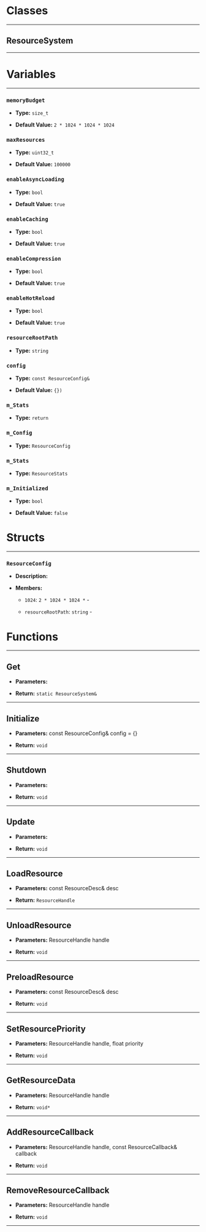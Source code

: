 # Classes
---

## ResourceSystem
---




# Variables
---

### `memoryBudget`

- **Type:** `size_t`

- **Default Value:** `2 * 1024 * 1024 * 1024`



### `maxResources`

- **Type:** `uint32_t`

- **Default Value:** `100000`



### `enableAsyncLoading`

- **Type:** `bool`

- **Default Value:** `true`



### `enableCaching`

- **Type:** `bool`

- **Default Value:** `true`



### `enableCompression`

- **Type:** `bool`

- **Default Value:** `true`



### `enableHotReload`

- **Type:** `bool`

- **Default Value:** `true`



### `resourceRootPath`

- **Type:** `string`



### `config`

- **Type:** `const ResourceConfig&`

- **Default Value:** `{})`



### `m_Stats`

- **Type:** `return`



### `m_Config`

- **Type:** `ResourceConfig`



### `m_Stats`

- **Type:** `ResourceStats`



### `m_Initialized`

- **Type:** `bool`

- **Default Value:** `false`




# Structs
---

### `ResourceConfig`

- **Description:** 

- **Members:**

  - `1024`: `2 * 1024 * 1024 *` - 

  - `resourceRootPath`: `string` - 




# Functions
---

## Get



- **Parameters:** 

- **Return:** `static ResourceSystem&`

---

## Initialize



- **Parameters:** const ResourceConfig& config = {}

- **Return:** `void`

---

## Shutdown



- **Parameters:** 

- **Return:** `void`

---

## Update



- **Parameters:** 

- **Return:** `void`

---

## LoadResource



- **Parameters:** const ResourceDesc& desc

- **Return:** `ResourceHandle`

---

## UnloadResource



- **Parameters:** ResourceHandle handle

- **Return:** `void`

---

## PreloadResource



- **Parameters:** const ResourceDesc& desc

- **Return:** `void`

---

## SetResourcePriority



- **Parameters:** ResourceHandle handle, float priority

- **Return:** `void`

---

## GetResourceData



- **Parameters:** ResourceHandle handle

- **Return:** `void*`

---

## AddResourceCallback



- **Parameters:** ResourceHandle handle, const ResourceCallback& callback

- **Return:** `void`

---

## RemoveResourceCallback



- **Parameters:** ResourceHandle handle

- **Return:** `void`

---
